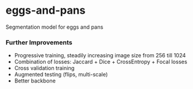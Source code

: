 # eggs-and-pans
Segmentation model for eggs and pans



### Further Improvements
- Progressive training, steadily increasing image size from 256 till 1024
- Combination of losses: Jaccard + Dice + CrossEntropy + Focal losses 
- Cross validation training
- Augmented testing (flips, multi-scale)
- Better backbone